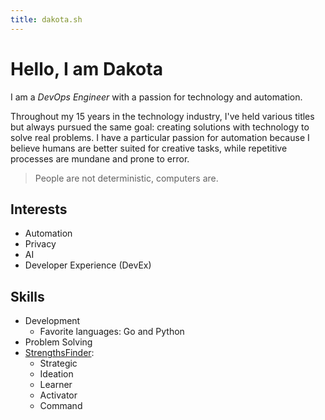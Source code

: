 ```yaml
---
title: dakota.sh
---
```


# Hello, I am Dakota
I am a _DevOps Engineer_ with a passion for technology and automation.

Throughout my 15 years in the technology industry, I've held various titles but always pursued the same goal: creating solutions with technology to solve real problems. I have a particular passion for automation because I believe humans are better suited for creative tasks, while repetitive processes are mundane and prone to error.

> People are not deterministic, computers are.

## Interests
- Automation
- Privacy
- AI
- Developer Experience (DevEx)

## Skills
- Development
  - Favorite languages: Go and Python
- Problem Solving
- [StrengthsFinder](https://en.wikipedia.org/wiki/CliftonStrengths):
  - Strategic
  - Ideation
  - Learner
  - Activator
  - Command